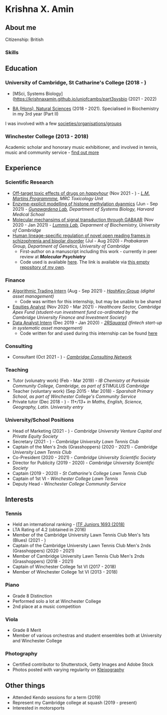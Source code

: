 # Krishna X. Amin

## About me
Citizenship: British
### Skills

## Education

### University of Cambridge, St Catharine's College (2018 - )
* [MSci, Systems Biology](https://krishnaxamin.github.io/uniofcambs/part3sysbio (2021 - 2022)

* [BA (Hons), Natural Sciences](https://krishnaxamin.github.io/uniofcambs/ba-natsci) (2018 - 2021). Specialised in Biochemistry in my 3rd year (Part II)

I was involved with a few [societies/organisations/groups](https://krishnaxamin.github.io/uniofcambs/societies)

### Winchester College (2013 - 2018)
Academic scholar and honorary music exhibitioner, and involved in tennis, music and community service - [find out more](https://krishnaxamin.github.io/wincoll)

## Experience

### Scientific Research
* [Off-target toxic effects of drugs on _happyhour_](https://krishnaxamin.github.io/scientific_research/martins_partIII) (Nov 2021 - ) - _[L.M. Martins Programmme](https://www.mrc-tox.cam.ac.uk/research/l-m-martins-programme), MRC Toxicology Unit_
* [Enzyme-explicit modelling of histone methylation dyanmics](https://krishnaxamin.github.io/scientific_research/gunawardena_2021) (Jun - Sep 2021) - _[Gunawardena Lab](https://vcp.med.harvard.edu/), Department of Systems Biology, Harvard Medical School_
* [Molecular mechansims of signal transduction through GABAAR](https://krishnaxamin.github.io/scientific_research/lummis_partII) (Nov 2020 - Jan 2021) - _[Lummis Lab](https://www.bioc.cam.ac.uk/research/lummis), Deparment of Biochemistry, University of Cambridge_
* [Human lineage-specific regulation of novel open reading frames in schizophrenia and bipolar disorder](https://krishnaxamin.github.io/scientific_research/prabakaran_2020) (Jul - Aug 2020) - _Prabakaran Group, Department of Genetics, University of Cambridge_
  * First-author on a manuscript including this work - currently in peer review at _**Molecular Psychiatry**_ 
  * Code used is available [here](https://github.com/PrabakaranGroup/norfs_in_neuropsychiatric_disorders/tree/master/norf_har_te_association "Published repository on the Group's GitHub"). The link is available via [this empty repository of my own](https://github.com/krishnaxamin/norfs_in_scz_bd "An empty repository with the link to the repository on the Group's GitHub"). 

### Finance 
* [Algorithmic Trading Intern](https://krishnaxamin.github.io/finance/hashkey_2021) (Aug - Sep 2021) - _[HashKey Group](https://www.hashkey.com/) (digital asset management)_ 
  * Code was written for this internship, but may be unable to be shared 
* [Equities Analyst](https://krishnaxamin.github.io/finance/apex_2020-21) (Nov 2020 - Mar 2021) - _Healthcare Sector, Cambridge Apex Fund (student-run investment fund co-ordinated by the Cambridge University Finance and Investment Society)_ 
* [Data Analyst Intern](https://krishnaxamin.github.io/finance/2RSquared_2019-20) (Dec 2019 - Jan 2020) - _[2RSquared](https://www.2rsq.com/) (fintech start-up in systematic asset management)_
  * Code written for and used during this internship can be found [here](https://github.com/krishnaxamin/repo_rate_web_scraping_cleaning)

### Consulting
* Consultant (Oct 2021 - ) - _[Cambridge Consulting Network](https://www.cambridgeconsultingnetwork.co/cambridge)_ 

### Teaching
* Tutor (volunatry work) (Feb - Mar 2019) - _IB Chemistry at Parkside Community College, Cambridge, as part of STIMULUS Cambridge_
* Teacher (voluntary work) (Sep 2015 - Mar 2018) - _Sparsholt Primary School, as part of Winchester College's Community Service_ 
* Private tutor (Dec 2018 - ) - _11+/13+ in Maths, English, Science, Geography, Latin. University entry_

### University/School Positions
* Head of Marketing (2021 - ) - _Cambridge University Venture Capital and Private Equity Society_
* Secretary (2021 - ) - _Cambridge University Lawn Tennis Club_
* Captain of the Men's 2nds (Grasshoppers) (2020 - 2021) - _Cambridge University Lawn Tennis Club_ 
* Co-President (2020 - 2021) - _Cambridge University Scientific Society_
* Director for Publicity (2019 - 2020) - _Cambridge University Scientific Society_
* Captain (2019 - 2020) - _St Catharine's College Lawn Tennis Club_ 
* Captain of 1st VI - _Winchester College Lawn Tennis_
* Deputy Head - _Winchester College Community Service_

## Interests

### Tennis
* Held an international ranking - [ITF Juniors 1693 (2018)](https://www.itftennis.com/en/players/krishna-amin/800532113/gbr/jt/s/overview/)
* LTA Rating of 4.2 (obtained in 2016)
* Member of the Cambridge University Lawn Tennis Club Men's 1sts (Blues) (2021 - )
* Captain of the Cambridge University Lawn Tennis Club Men's 2nds (Grasshoppers) (2020 - 2021)
* Member of Cambridge University Lawn Tennis Club Men's 2nds (Grasshoppers) (2018 - 2021)
* Captain of Winchester College 1st VI (2017 - 2018)
* Member of Winchester College 1st VI (2013 - 2018)

### Piano
* Grade 8 Distinction
* Performed solo a lot at Winchester College
* 2nd place at a music competition 

### Viola
* Grade 8 Merit
* Member of various orchestras and student ensembles both at University and Winchester College

### Photography 
* Certified contributor to Shutterstock, Getty Images and Adobe Stock
* Photos posted with varying regularity on [Kleixography](https://www.instagram.com/kleixography/)

## Other things
* Attended Kendo sessions for a term (2019)
* Represent my Cambridge college at squash (2019 - present)
* Interested in motorsports



